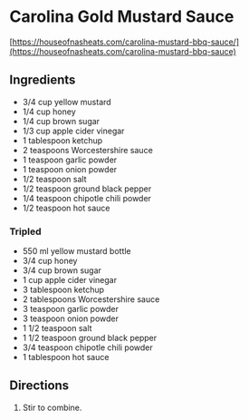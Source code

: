 # Carolina Gold Mustard Sauce

[https://houseofnasheats.com/carolina-mustard-bbq-sauce/](https://houseofnasheats.com/carolina-mustard-bbq-sauce)

## Ingredients

- 3/4 cup yellow mustard
- 1/4 cup honey
- 1/4 cup brown sugar
- 1/3 cup apple cider vinegar
- 1 tablespoon ketchup
- 2 teaspoons Worcestershire sauce
- 1 teaspoon garlic powder
- 1 teaspoon onion powder
- 1/2 teaspoon salt
- 1/2 teaspoon ground black pepper
- 1/4 teaspoon chipotle chili powder
- 1/2 teaspoon hot sauce

### Tripled

- 550 ml yellow mustard bottle
- 3/4 cup honey
- 3/4 cup brown sugar
- 1 cup apple cider vinegar
- 3 tablespoon ketchup
- 2 tablespoons Worcestershire sauce
- 3 teaspoon garlic powder
- 3 teaspoon onion powder
- 1 1/2 teaspoon salt
- 1 1/2 teaspoon ground black pepper
- 3/4 teaspoon chipotle chili powder
- 1 tablespoon hot sauce

## Directions

1. Stir to combine.
